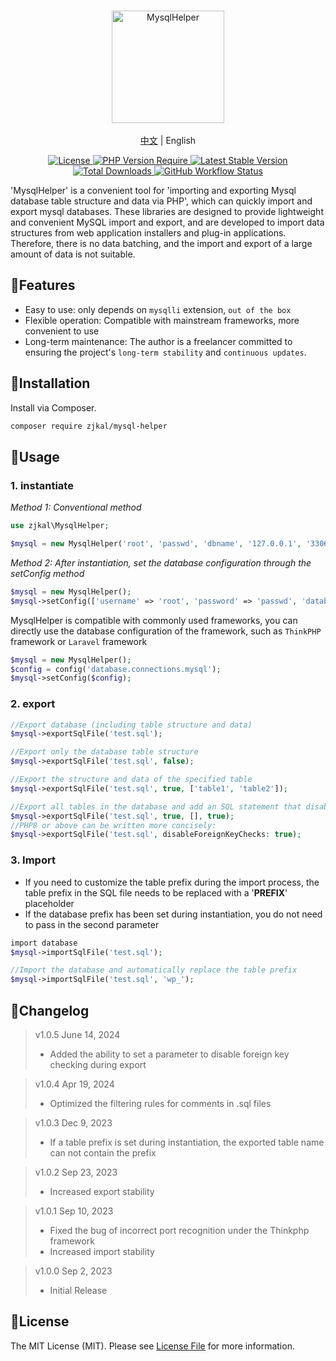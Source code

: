 <br/>
<p align="center">
    <img src="https://cdn.0x1.site/logo-mysql-helper.svg" alt="MysqlHelper" width="180" />
    <br/>
    <br/>
    <a href="https://github.com/zjkal/mysql-helper/blob/main/README.md" target="_blank">中文</a> | English
</p>
<p align="center">
    <a href="https://github.com/zjkal/mysql-helper/blob/main/LICENSE" target="_blank">
        <img src="https://poser.pugx.org/zjkal/mysql-helper/license" alt="License">
    </a>
    <a href="https://github.com/zjkal/mysql-helper" target="_blank">
        <img src="https://poser.pugx.org/zjkal/mysql-helper/require/php" alt="PHP Version Require">
    </a>
    <a href="https://github.com/zjkal/mysql-helper" target="_blank">
        <img src="https://poser.pugx.org/zjkal/mysql-helper/v" alt="Latest Stable Version">
    </a>
    <a href="https://packagist.org/packages/zjkal/mysql-helper" target="_blank">
        <img src="https://poser.pugx.org/zjkal/mysql-helper/downloads" alt="Total Downloads">
    </a>
    <a href="https://github.com/zjkal/mysql-helper" target="_blank">
        <img src="https://img.shields.io/github/actions/workflow/status/zjkal/mysql-helper/.github/workflows/php.yml?branch=main" alt="GitHub Workflow Status">
    </a>
</p>

'MysqlHelper' is a convenient tool for 'importing and exporting Mysql database table structure and data via PHP', which can quickly import and export mysql databases. These libraries are designed to provide lightweight and convenient MySQL import and export, and are developed to import data structures from web application installers and plug-in applications. Therefore, there is no data batching, and the import and export of a large amount of data is not suitable.

## 🧩Features

- Easy to use: only depends on `mysqlli` extension, `out of the box`
- Flexible operation: Compatible with mainstream frameworks, more convenient to use
- Long-term maintenance: The author is a freelancer committed to ensuring the project's `long-term stability` and `continuous updates`.

## 🚀Installation

Install via Composer.

```bash
composer require zjkal/mysql-helper
```

## 🌈Usage

### 1. instantiate

*Method 1: Conventional method*

```php
use zjkal\MysqlHelper;

$mysql = new MysqlHelper('root', 'passwd', 'dbname', '127.0.0.1', '3306', 'utf8mb4', 'wp_');
```

*Method 2: After instantiation, set the database configuration through the setConfig method*

```php
$mysql = new MysqlHelper();
$mysql->setConfig(['username' => 'root', 'password' => 'passwd', 'database' => 'dbname']);
```

MysqlHelper is compatible with commonly used frameworks, you can directly use the database configuration of the framework, such as `ThinkPHP` framework or `Laravel` framework

```php
$mysql = new MysqlHelper();
$config = config('database.connections.mysql');
$mysql->setConfig($config);
```

### 2. export

```php
//Export database (including table structure and data)
$mysql->exportSqlFile('test.sql');

//Export only the database table structure
$mysql->exportSqlFile('test.sql', false);

//Export the structure and data of the specified table
$mysql->exportSqlFile('test.sql', true, ['table1', 'table2']);

//Export all tables in the database and add an SQL statement that disables foreign key checking
$mysql->exportSqlFile('test.sql', true, [], true);
//PHP8 or above can be written more concisely:
$mysql->exportSqlFile('test.sql', disableForeignKeyChecks: true);
```

### 3. Import

* If you need to customize the table prefix during the import process, the table prefix in the SQL file needs to be replaced with a '__PREFIX__' placeholder
* If the database prefix has been set during instantiation, you do not need to pass in the second parameter

```php
import database
$mysql->importSqlFile('test.sql');

//Import the database and automatically replace the table prefix
$mysql->importSqlFile('test.sql', 'wp_');
```

## 📃Changelog

> v1.0.5 June 14, 2024
> * Added the ability to set a parameter to disable foreign key checking during export

> v1.0.4 Apr 19, 2024
> * Optimized the filtering rules for comments in .sql files

> v1.0.3 Dec 9, 2023
> * If a table prefix is set during instantiation, the exported table name can not contain the prefix

> v1.0.2 Sep 23, 2023
> * Increased export stability

> v1.0.1 Sep 10, 2023
> * Fixed the bug of incorrect port recognition under the Thinkphp framework
> * Increased import stability

> v1.0.0 Sep 2, 2023
> * Initial Release

## 📖License

The MIT License (MIT). Please see [License File](https://github.com/zjkal/mysql-helper/blob/main/LICENSE) for more information.
